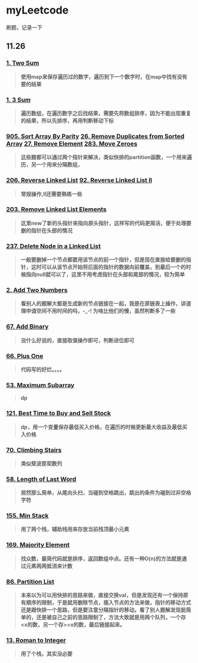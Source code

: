 # myLeetcode
刷题，记录一下
## 11.26
### [1. Two Sum][1]
> **使用map来保存遍历过的数字，遍历到下一个数字时，在map中找有没有要的结果**
### [1. 3 Sum][2]
> **遍历数组，在遍历数字之后找结果，需要先将数组排序，因为不能出现重复的结果，所以先排序，再用判断移动下标**
### [905. Sort Array By Parity][3]  [26. Remove Duplicates from Sorted Array][4] [27. Remove Element][5] [283. Move Zeroes][6] 
> **这些题都可以通过两个指针来解决，类似快排的partition函数，一个用来遍历，另一个用来分隔数组，**
### [206. Reverse Linked List][7]   [92. Reverse Linked List II][8]
> **常规操作,II还需要熟练一些**
### [203. Remove Linked List Elements][9] 
> **这里new了新的头指针来指向原头指针，这样写的代码更简洁，便于处理要删的指针在头部的情况**
### [237. Delete Node in a Linked List][10] 
> **一般要删掉一个节点都要用该节点的前一个指针，但是现在直接给要删的指针，这时可以从该节点开始将后面的指针的数据向前覆盖，到最后一个的时候指向null就可以了，这里不用考虑指针在头部和尾部的情况，较为简单**
### [2. Add Two Numbers][11]
> **看别人的题解大都是生成新的节点链接在一起，我是在原链表上操作，讲道理申请空间不用时间的吗，-_-! 为啥比他们的慢，虽然判断多了一些**
### [67. Add Binary][12]
> **没什么好说的，直接取值操作即可，判断进位即可**
### [66. Plus One][13]
> **代码写的好烂。。。。**
### [53. Maximum Subarray][14]
> **dp**
### [121. Best Time to Buy and Sell Stock][15]
> **dp，用一个变量保存最低买入价格，在遍历的时候更新最大收益及最低买入价格**
### [70. Climbing Stairs][16]
> **类似斐波那契数列**
### [58. Length of Last Word][17]
> **居然那么简单，从尾向头扫，当碰到空格跳出，跳出的条件为碰到过非空格字符**
### [155. Min Stack][18]
> **用了两个栈，辅助栈用来存放当前栈顶最小元素**
### [169. Majority Element][19]
> **找众数，最简代码就是排序，返回数组中点。还有一种O(n)的方法就是通过元素两两抵消来计数**
### [86. Partition List][20]
> **本来以为可以用快排的思路来做，直接交换val，但是发现还有一个保持原有顺序的限制，于是就用删除节点，插入节点的方法来做，指针的移动方式还是跟快排一个思路，但是要注意分隔指针的移动。看了别人题解发现挺简单的，还是被自己之前的思路限制了，方法大致就是用两个队列，一个存<x的数，另一个存>=x的数，最后链接起来。**
### [13. Roman to Integer][21]
> **用了个栈，其实没必要**

[1]: https://leetcode.com/problems/two-sum/description/
[2]: https://leetcode.com/problems/3sum/description/
[3]: https://leetcode.com/problems/sort-array-by-parity/description/
[4]: https://leetcode.com/problems/remove-duplicates-from-sorted-array/description/
[5]: https://leetcode.com/problems/remove-element/description/
[6]: https://leetcode.com/problems/move-zeroes/description/
[7]: https://leetcode.com/problems/reverse-linked-list/description/
[8]: https://leetcode.com/problems/reverse-linked-list-ii/description/
[9]: https://leetcode.com/problems/remove-linked-list-elements/description/
[10]: https://leetcode.com/problems/delete-node-in-a-linked-list/description/
[11]: https://leetcode.com/problems/add-two-numbers/description/
[12]: https://leetcode.com/problems/add-binary/description/
[13]: https://leetcode.com/problems/plus-one/description/
[14]: https://leetcode.com/problems/maximum-subarray/description/
[15]: https://leetcode.com/problems/best-time-to-buy-and-sell-stock/description/
[16]: https://leetcode.com/problems/climbing-stairs/description/
[17]: https://leetcode.com/problems/length-of-last-word/description/
[18]: https://leetcode.com/problems/min-stack/description/
[19]: https://leetcode.com/problems/majority-element/description/
[20]: https://leetcode.com/problems/partition-list/description/
[21]: https://leetcode.com/problems/roman-to-integer/description/
